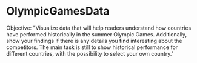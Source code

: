 # OlympicGamesData

Objective:
"Visualize data that will help readers understand how countries have performed historically in the summer Olympic Games.
Additionally, show your findings if there is any details you find interesting about the competitors.
The main task is still to show historical performance for different countries, with the possibility to select your own country."
